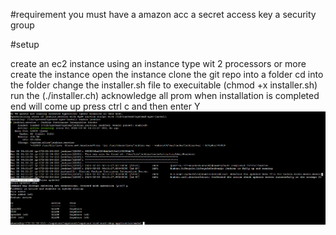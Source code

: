 #requirement
you must have a amazon acc
a secret access key 
a security group

#setup 

create an ec2 instance using an instance type wit 2 processors or more 
create the instance 
open the instance 
clone the git repo into a folder
cd into the folder
change the installer.sh file to execuitable (chmod +x installer.sh)
run the (./installer.ch)
acknowledge all prom 
when installation is completed end will come up
press ctrl c and then enter Y
![image of installer.sh completion](installerend.png)
